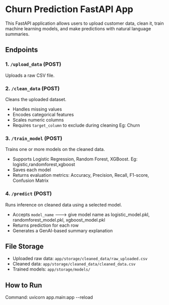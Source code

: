 # Churn Prediction FastAPI App

This FastAPI application allows users to upload customer data, clean it, train machine learning models, and make predictions with natural language summaries.

## Endpoints

### 1. `/upload_data` (POST)
Uploads a raw CSV file.

### 2. `/clean_data` (POST)
Cleans the uploaded dataset.
- Handles missing values
- Encodes categorical features
- Scales numeric columns
- Requires `target_column` to exclude during cleaning  Eg: Churn

### 3. `/train_model` (POST)
Trains one or more models on the cleaned data.
- Supports Logistic Regression, Random Forest, XGBoost.  Eg: logistic,randomforest,xgboost 
- Saves each model
- Returns evaluation metrics: Accuracy, Precision, Recall, F1-score, Confusion Matrix

### 4. `/predict` (POST)
Runs inference on cleaned data using a selected model.
- Accepts `model_name`   ---> give model name as logistic_model.pkl, randomforest_model.pkl, xgboost_model.pkl
- Returns prediction for each row
- Generates a GenAI-based summary explanation

## File Storage

- Uploaded raw data: `app/storage/cleaned_data/raw_uploaded.csv`
- Cleaned data: `app/storage/cleaned_data/cleaned_data.csv`
- Trained models: `app/storage/models/`

## How to Run

Command: uvicorn app.main:app --reload
